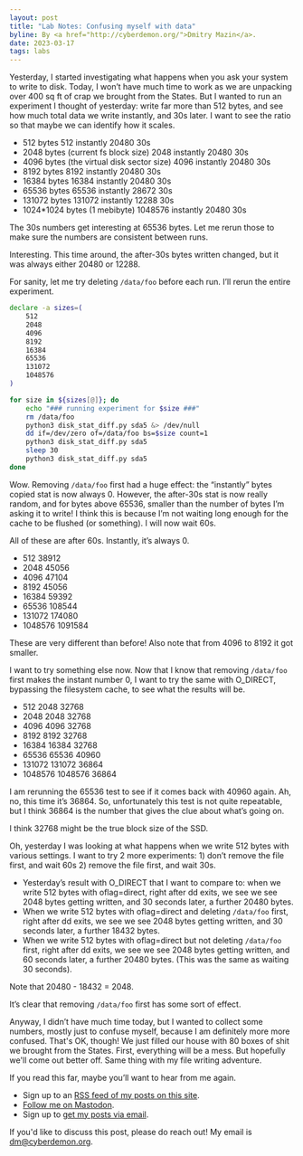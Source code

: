 ```yaml
---
layout: post
title: "Lab Notes: Confusing myself with data"
byline: By <a href="http://cyberdemon.org/">Dmitry Mazin</a>.
date: 2023-03-17
tags: labs
---
```

Yesterday, I started investigating what happens when you ask your system to write to disk. Today, I won’t have much time to work as we are unpacking over 400 sq ft of crap we brought from the States. But I wanted to run an experiment I thought of yesterday: write far more than 512 bytes, and see how much total data we write instantly, and 30s later. I want to see the ratio so that maybe we can identify how it scales.

* 512 bytes 512 instantly 20480 30s
* 2048 bytes (current fs block size) 2048 instantly 20480 30s
* 4096 bytes (the virtual disk sector size) 4096 instantly 20480 30s
* 8192 bytes 8192 instantly 20480 30s
* 16384 bytes 16384 instantly 20480 30s
* 65536 bytes 65536 instantly 28672 30s
* 131072 bytes 131072 instantly 12288 30s
* 1024*1024 bytes (1 mebibyte) 1048576 instantly 20480 30s

The 30s numbers get interesting at 65536 bytes. Let me rerun those to make sure the numbers are consistent between runs.

Interesting. This time around, the after-30s bytes written changed, but it was always either 20480 or 12288.

For sanity, let me try deleting `/data/foo` before each run. I’ll rerun the entire experiment.

```bash
declare -a sizes=(
    512
    2048
    4096
    8192
    16384
    65536
    131072
    1048576
)

for size in ${sizes[@]}; do
    echo "### running experiment for $size ###"
    rm /data/foo
    python3 disk_stat_diff.py sda5 &> /dev/null
    dd if=/dev/zero of=/data/foo bs=$size count=1
    python3 disk_stat_diff.py sda5
    sleep 30
    python3 disk_stat_diff.py sda5
done
```

Wow. Removing `/data/foo` first had a huge effect: the “instantly” bytes copied stat is now always 0. However, the after-30s stat is now really random, and for bytes above 65536, smaller than the number of bytes I’m asking it to write! I think this is because I’m not waiting long enough for the cache to be flushed (or something). I will now wait 60s.

All of these are after 60s. Instantly, it’s always 0.
* 512 38912
* 2048 45056
* 4096 47104
* 8192 45056
* 16384 59392
* 65536 108544
* 131072 174080
* 1048576 1091584

These are very different than before! Also note that from 4096 to 8192 it got smaller.

I want to try something else now. Now that I know that removing `/data/foo` first makes the instant number 0, I want to try the same with O_DIRECT, bypassing the filesystem cache, to see what the results will be.

* 512 2048 32768
* 2048 2048 32768
* 4096 4096 32768
* 8192 8192 32768
* 16384 16384 32768
* 65536 65536 40960
* 131072 131072 36864
* 1048576 1048576 36864

I am rerunning the 65536 test to see if it comes back with 40960 again. Ah, no, this time it’s 36864. So, unfortunately this test is not quite repeatable, but I think 36864 is the number that gives the clue about what’s going on.

I think 32768 might be the true block size of the SSD.

Oh, yesterday I was looking at what happens when we write 512 bytes with various settings. I want to try 2 more experiments: 1) don’t remove the file first, and wait 60s 2) remove the file first, and wait 30s.

* Yesterday’s result with O_DIRECT that I want to compare to: when we write 512 bytes with oflag=direct, right after dd exits, we see we see 2048 bytes getting written, and 30 seconds later, a further 20480 bytes.
* When we write 512 bytes with oflag=direct and deleting `/data/foo` first, right after dd exits, we see we see 2048 bytes getting written, and 30 seconds later, a further 18432 bytes.
* When we write 512 bytes with oflag=direct but not deleting `/data/foo` first, right after dd exits, we see we see 2048 bytes getting written, and 60 seconds later, a further 20480 bytes. (This was the same as waiting 30 seconds).

Note that 20480 - 18432 = 2048.

It’s clear that removing `/data/foo` first has some sort of effect.

Anyway, I didn’t have much time today, but I wanted to collect some numbers, mostly just to confuse myself, because I am definitely more more confused. That's OK, though! We just filled our house with 80 boxes of shit we brought from the States. First, everything will be a mess. But hopefully we'll come out better off. Same thing with my file writing adventure.

If you read this far, maybe you’ll want to hear from me again.
* Sign up to an [RSS feed of my posts on this site](/feed.xml).
* [Follow me on Mastodon](https://file-explorers.club/@dmitry).
* Sign up to [get my posts via email](https://docs.google.com/forms/d/e/1FAIpQLSePJIQBenOoP1GGe26exOhgPCKdqgY4j36D_WAvhTzudcioWA/viewform?usp=sf_link).

If you'd like to discuss this post, please do reach out! My email is [dm@cyberdemon.org](mailto:dm@cyberdemon.org).
